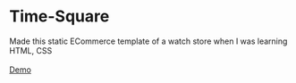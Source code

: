 # Time-Square
Made this static ECommerce template of a watch store when I was learning HTML, CSS
<br><br>
<a target="_blank" href="https://ronik22.github.io/Time-Square/">Demo</a>
